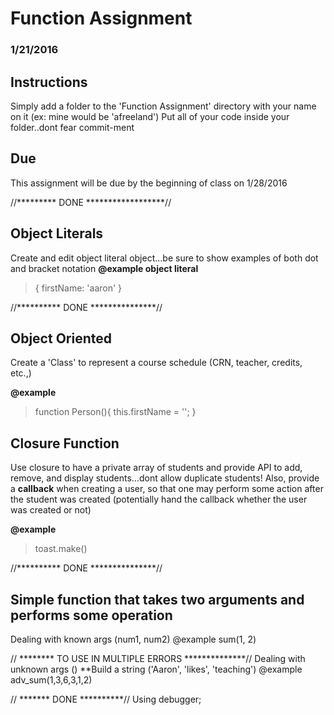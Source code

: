 # Function Assignment
### 1/21/2016


## Instructions
Simply add a folder to the 'Function Assignment' directory with your name on it (ex: mine would be 'afreeland')
Put all of your code inside your folder..dont fear commit-ment

## Due
This assignment will be due by the beginning of class on 1/28/2016

//********* DONE ******************//
## Object Literals
Create and edit object literal object...be sure to show examples of both dot and bracket notation
**@example object literal**
> {
> 	firstName: 'aaron'
> }

//********** DONE ***************//
## Object Oriented
Create a 'Class' to represent a course schedule (CRN, teacher, credits, etc.,)

**@example**
> function Person(){
> 	this.firstName = '';
> }


## Closure Function
Use closure to have a private array of students and provide API to add, remove, and display students...dont allow duplicate students! Also, provide a **callback** when creating a user, so that one may perform some action after the student was created (potentially hand the callback whether the user was created or not)

**@example**
>	toast.make()

//********** DONE ***************//
## Simple function that takes two arguments and performs some operation
Dealing with known args (num1, num2)
@example
	sum(1, 2)


// ******** TO USE IN MULTIPLE ERRORS **************//
Dealing with unknown args () **Build a string ('Aaron', 'likes', 'teaching')
@example
	adv_sum(1,3,6,3,1,2)

// ******* DONE **********//
Using debugger;

